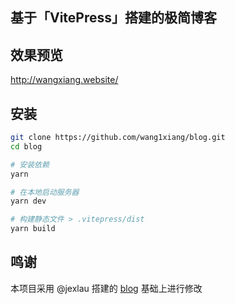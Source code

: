 ## 基于「VitePress」搭建的极简博客

## 效果预览

http://wangxiang.website/

## 安装

```bash
git clone https://github.com/wang1xiang/blog.git
cd blog

# 安装依赖
yarn

# 在本地启动服务器
yarn dev

# 构建静态文件 > .vitepress/dist
yarn build
```

## 鸣谢
本项目采用 @jexlau 搭建的 [blog](https://jexlau.github.io/blog/) 基础上进行修改
